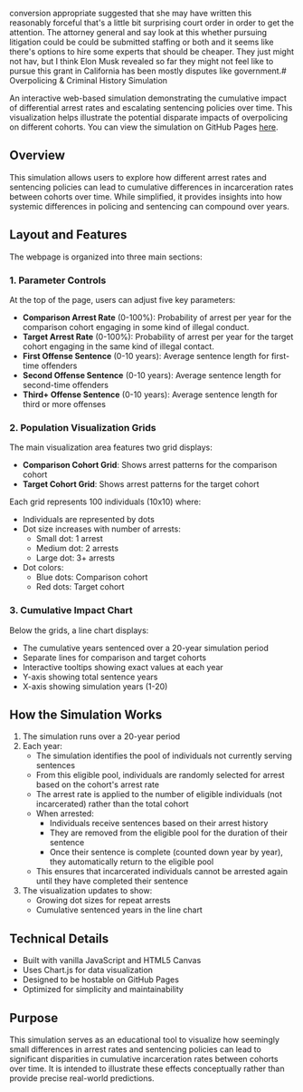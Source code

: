  conversion appropriate suggested that she may have written this reasonably forceful that's a little bit surprising court order in order to get the attention. The attorney general and say look at this whether pursuing litigation could be could be submitted staffing or both and it seems like there's options to hire some experts that should be cheaper. They just might not hav, but I think Elon Musk revealed so far they might not feel like to pursue this grant in California has been mostly disputes like government.# Overpolicing & Criminal History Simulation

An interactive web-based simulation demonstrating the cumulative impact of differential arrest rates and escalating sentencing policies over time. This visualization helps illustrate the potential disparate impacts of overpolicing on different cohorts. You can view the simulation on GitHub Pages [here](https://donaldbraman.github.io/prosecutors-paradox/).


## Overview

This simulation allows users to explore how different arrest rates and sentencing policies can lead to cumulative differences in incarceration rates between cohorts over time. While simplified, it provides insights into how systemic differences in policing and sentencing can compound over years.

## Layout and Features

The webpage is organized into three main sections:

### 1. Parameter Controls
At the top of the page, users can adjust five key parameters:
- **Comparison Arrest Rate** (0-100%): Probability of arrest per year for the comparison cohort engaging in some kind of illegal conduct.
- **Target Arrest Rate** (0-100%): Probability of arrest per year for the target cohort engaging in the same kind of illegal contact.
- **First Offense Sentence** (0-10 years): Average sentence length for first-time offenders
- **Second Offense Sentence** (0-10 years): Average sentence length for second-time offenders
- **Third+ Offense Sentence** (0-10 years): Average sentence length for third or more offenses

### 2. Population Visualization Grids
The main visualization area features two grid displays:
- **Comparison Cohort Grid**: Shows arrest patterns for the comparison cohort
- **Target Cohort Grid**: Shows arrest patterns for the target cohort

Each grid represents 100 individuals (10x10) where:
- Individuals are represented by dots
- Dot size increases with number of arrests:
  - Small dot: 1 arrest
  - Medium dot: 2 arrests
  - Large dot: 3+ arrests
- Dot colors:
  - Blue dots: Comparison cohort
  - Red dots: Target cohort

### 3. Cumulative Impact Chart
Below the grids, a line chart displays:
- The cumulative years sentenced over a 20-year simulation period
- Separate lines for comparison and target cohorts
- Interactive tooltips showing exact values at each year
- Y-axis showing total sentence years
- X-axis showing simulation years (1-20)

## How the Simulation Works

1. The simulation runs over a 20-year period
2. Each year:
   - The simulation identifies the pool of individuals not currently serving sentences
   - From this eligible pool, individuals are randomly selected for arrest based on the cohort's arrest rate
   - The arrest rate is applied to the number of eligible individuals (not incarcerated) rather than the total cohort
   - When arrested:
     * Individuals receive sentences based on their arrest history
     * They are removed from the eligible pool for the duration of their sentence
     * Once their sentence is complete (counted down year by year), they automatically return to the eligible pool
   - This ensures that incarcerated individuals cannot be arrested again until they have completed their sentence
3. The visualization updates to show:
   - Growing dot sizes for repeat arrests
   - Cumulative sentenced years in the line chart

## Technical Details

- Built with vanilla JavaScript and HTML5 Canvas
- Uses Chart.js for data visualization
- Designed to be hostable on GitHub Pages
- Optimized for simplicity and maintainability

## Purpose

This simulation serves as an educational tool to visualize how seemingly small differences in arrest rates and sentencing policies can lead to significant disparities in cumulative incarceration rates between cohorts over time. It is intended to illustrate these effects conceptually rather than provide precise real-world predictions.
